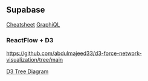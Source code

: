 ## Supabase

[Cheatsheet](https://supabase.com/dashboard/project/oylaiyodggkrghjkbruy/api?resource=event_topic_link)
[GraphiQL](https://supabase.com/dashboard/project/oylaiyodggkrghjkbruy/api/graphiql)

### ReactFlow + D3

<https://github.com/abdulmajeed33/d3-force-network-visualization/tree/main>

[D3 Tree Diagram](https://observablehq.com/@d3/tree/2?intent=fork)
